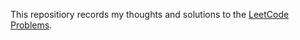 This repositiory records my thoughts and solutions to the [LeetCode Problems](https://leetcode.com/problemset/all/).
